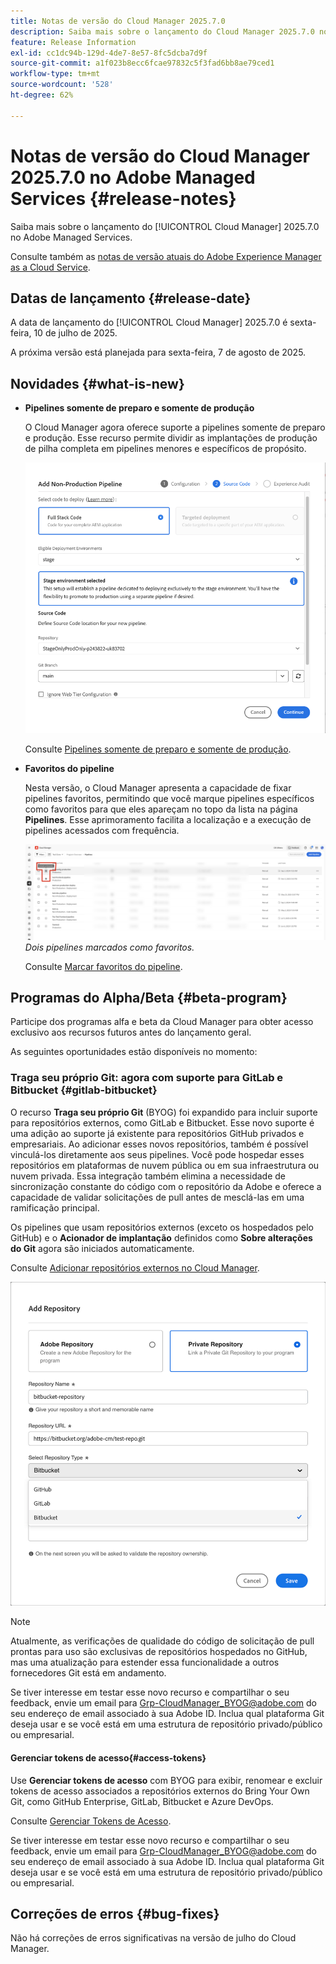 ```yaml
---
title: Notas de versão do Cloud Manager 2025.7.0
description: Saiba mais sobre o lançamento do Cloud Manager 2025.7.0 no Adobe Managed Services.
feature: Release Information
exl-id: cc1dc94b-129d-4de7-8e57-8fc5dcba7d9f
source-git-commit: a1f023b8ecc6fcae97832c5f3fad6bb8ae79ced1
workflow-type: tm+mt
source-wordcount: '528'
ht-degree: 62%

---
```


# Notas de versão do Cloud Manager 2025.7.0 no Adobe Managed Services {#release-notes}

<!-- RELEASE WIKI  https://wiki.corp.adobe.com/display/DMSArchitecture/Cloud+Manager+2025.04.0+Release -->

Saiba mais sobre o lançamento do [!UICONTROL Cloud Manager] 2025.7.0 no Adobe Managed Services.

Consulte também as [notas de versão atuais do Adobe Experience Manager as a Cloud Service](https://experienceleague.adobe.com/pt-br/docs/experience-manager-cloud-service/content/release-notes/home).

## Datas de lançamento {#release-date}

A data de lançamento do [!UICONTROL Cloud Manager] 2025.7.0 é sexta-feira, 10 de julho de 2025.

<!-- There are no significant new features or bug fixes in the May Cloud Manager release. -->

A próxima versão está planejada para sexta-feira, 7 de agosto de 2025.

<!-- SAVE FOR FUTURE POSSIBLE USE There are no significant new features or bug fixes in the May Cloud Manager release. -->


## Novidades {#what-is-new}

* **Pipelines somente de preparo e somente de produção**

  O Cloud Manager agora oferece suporte a pipelines somente de preparo e produção. Esse recurso permite dividir as implantações de produção de pilha completa em pipelines menores e específicos de propósito. <!-- This feature went into GA from Private beta in the June 5, 2025 CM release -->

  ![Caixa de diálogo Adicionar pipeline de não produção com o botão de opção Código de pilha completa selecionado e ambiente de preparo selecionado](/help/release-notes/assets/add-non-production-pipeline.png)

  Consulte [Pipelines somente de preparo e somente de produção](/help/using/stage-prod-only.md).

* **Favoritos do pipeline**

  Nesta versão, o Cloud Manager apresenta a capacidade de fixar pipelines favoritos, permitindo que você marque pipelines específicos como favoritos para que eles apareçam no topo da lista na página **Pipelines**. Esse aprimoramento facilita a localização e a execução de pipelines acessados com frequência. <!-- CMGR-68293 -->

  ![Pipelines marcados como favoritos](/help/release-notes/assets/pipeline-favorites.png) *Dois pipelines marcados como favoritos.*

  Consulte [Marcar favoritos do pipeline](/help/using/managing-pipelines.md#pipeline-favorites).


## Programas do Alpha/Beta {#beta-program}

Participe dos programas alfa e beta da Cloud Manager para obter acesso exclusivo aos recursos futuros antes do lançamento geral.

As seguintes oportunidades estão disponíveis no momento:


### Traga seu próprio Git: agora com suporte para GitLab e Bitbucket {#gitlab-bitbucket}

O recurso **Traga seu próprio Git** (BYOG) foi expandido para incluir suporte para repositórios externos, como GitLab e Bitbucket. Esse novo suporte é uma adição ao suporte já existente para repositórios GitHub privados e empresariais. Ao adicionar esses novos repositórios, também é possível vinculá-los diretamente aos seus pipelines. Você pode hospedar esses repositórios em plataformas de nuvem pública ou em sua infraestrutura ou nuvem privada. Essa integração também elimina a necessidade de sincronização constante do código com o repositório da Adobe e oferece a capacidade de validar solicitações de pull antes de mesclá-las em uma ramificação principal.

Os pipelines que usam repositórios externos (exceto os hospedados pelo GitHub) e o **Acionador de implantação** definidos como **Sobre alterações do Git** agora são iniciados automaticamente.

Consulte [Adicionar repositórios externos no Cloud Manager](/help/managing-code/external-repositories.md).

![Caixa de diálogo Adicionar repositório](/help/release-notes/assets/repositories-add-release-notes.png)

>[!NOTE]
>
>Atualmente, as verificações de qualidade do código de solicitação de pull prontas para uso são exclusivas de repositórios hospedados no GitHub, mas uma atualização para estender essa funcionalidade a outros fornecedores Git está em andamento.

Se tiver interesse em testar esse novo recurso e compartilhar o seu feedback, envie um email para [Grp-CloudManager_BYOG@adobe.com](mailto:Grp-CloudManager_BYOG@adobe.com) do seu endereço de email associado à sua Adobe ID. Inclua qual plataforma Git deseja usar e se você está em uma estrutura de repositório privado/público ou empresarial.

#### Gerenciar tokens de acesso{#access-tokens}

Use **Gerenciar tokens de acesso** com BYOG para exibir, renomear e excluir tokens de acesso associados a repositórios externos do Bring Your Own Git, como GitHub Enterprise, GitLab, Bitbucket e Azure DevOps.

Consulte [Gerenciar Tokens de Acesso](/help/managing-code/manage-access-tokens.md).

Se tiver interesse em testar esse novo recurso e compartilhar o seu feedback, envie um email para [Grp-CloudManager_BYOG@adobe.com](mailto:Grp-CloudManager_BYOG@adobe.com) do seu endereço de email associado à sua Adobe ID. Inclua qual plataforma Git deseja usar e se você está em uma estrutura de repositório privado/público ou empresarial.


## Correções de erros {#bug-fixes}

Não há correções de erros significativas na versão de julho do Cloud Manager.

<!--
Known Issues {#known-issues}

* A -->
